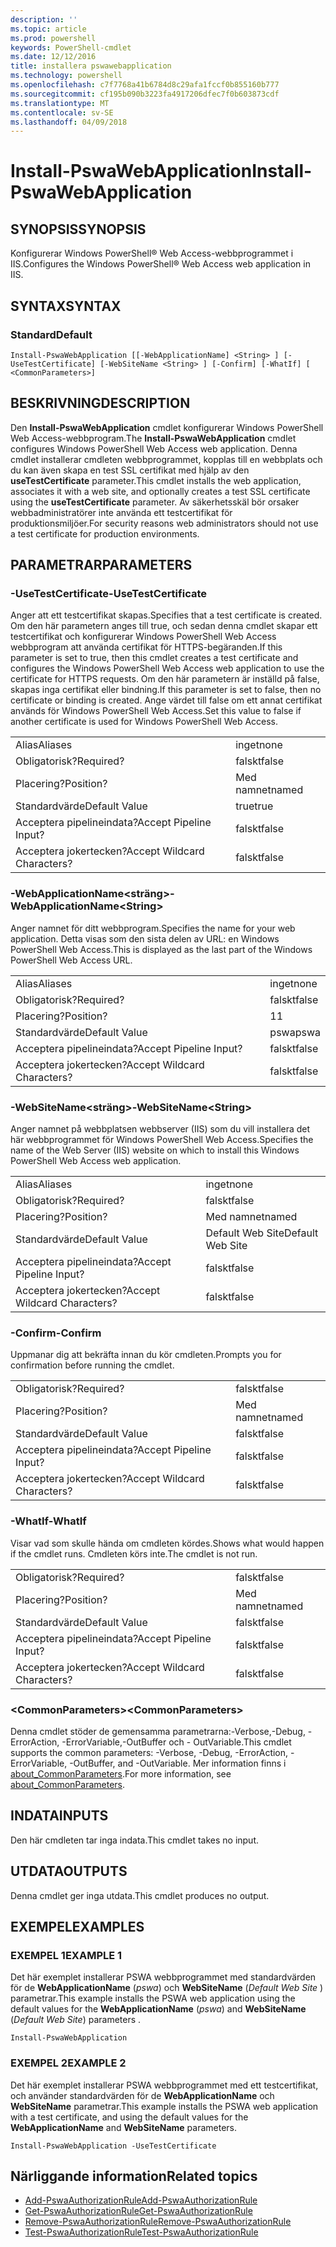 ```yaml
---
description: ''
ms.topic: article
ms.prod: powershell
keywords: PowerShell-cmdlet
ms.date: 12/12/2016
title: installera pswawebapplication
ms.technology: powershell
ms.openlocfilehash: c7f7768a41b6784d8c29afa1fccf0b855160b777
ms.sourcegitcommit: cf195b090b3223fa4917206dfec7f0b603873cdf
ms.translationtype: MT
ms.contentlocale: sv-SE
ms.lasthandoff: 04/09/2018
---
```

# <a name="install-pswawebapplication"></a><span data-ttu-id="74bc7-103">Install-PswaWebApplication</span><span class="sxs-lookup"><span data-stu-id="74bc7-103">Install-PswaWebApplication</span></span>

## <a name="synopsis"></a><span data-ttu-id="74bc7-104">SYNOPSIS</span><span class="sxs-lookup"><span data-stu-id="74bc7-104">SYNOPSIS</span></span>

<span data-ttu-id="74bc7-105">Konfigurerar Windows PowerShell® Web Access-webbprogrammet i IIS.</span><span class="sxs-lookup"><span data-stu-id="74bc7-105">Configures the Windows PowerShell® Web Access web application in IIS.</span></span>

## <a name="syntax"></a><span data-ttu-id="74bc7-106">SYNTAX</span><span class="sxs-lookup"><span data-stu-id="74bc7-106">SYNTAX</span></span>

### <a name="default"></a><span data-ttu-id="74bc7-107">Standard</span><span class="sxs-lookup"><span data-stu-id="74bc7-107">Default</span></span>
```
Install-PswaWebApplication [[-WebApplicationName] <String> ] [-UseTestCertificate] [-WebSiteName <String> ] [-Confirm] [-WhatIf] [ <CommonParameters>]
```

## <a name="description"></a><span data-ttu-id="74bc7-108">BESKRIVNING</span><span class="sxs-lookup"><span data-stu-id="74bc7-108">DESCRIPTION</span></span>

<span data-ttu-id="74bc7-109">Den **Install-PswaWebApplication** cmdlet konfigurerar Windows PowerShell Web Access-webbprogram.</span><span class="sxs-lookup"><span data-stu-id="74bc7-109">The **Install-PswaWebApplication** cmdlet configures Windows PowerShell Web Access web application.</span></span> <span data-ttu-id="74bc7-110">Denna cmdlet installerar cmdleten webbprogrammet, kopplas till en webbplats och du kan även skapa en test SSL certifikat med hjälp av den **useTestCertificate** parameter.</span><span class="sxs-lookup"><span data-stu-id="74bc7-110">This cmdlet installs the web application, associates it with a web site, and optionally creates a test SSL certificate using the **useTestCertificate** parameter.</span></span> <span data-ttu-id="74bc7-111">Av säkerhetsskäl bör orsaker webbadministratörer inte använda ett testcertifikat för produktionsmiljöer.</span><span class="sxs-lookup"><span data-stu-id="74bc7-111">For security reasons web administrators should not use a test certificate for production environments.</span></span>

## <a name="parameters"></a><span data-ttu-id="74bc7-112">PARAMETRAR</span><span class="sxs-lookup"><span data-stu-id="74bc7-112">PARAMETERS</span></span>

### <a name="-usetestcertificate"></a><span data-ttu-id="74bc7-113">-UseTestCertificate</span><span class="sxs-lookup"><span data-stu-id="74bc7-113">-UseTestCertificate</span></span>

<span data-ttu-id="74bc7-114">Anger att ett testcertifikat skapas.</span><span class="sxs-lookup"><span data-stu-id="74bc7-114">Specifies that a test certificate is created.</span></span> <span data-ttu-id="74bc7-115">Om den här parametern anges till true, och sedan denna cmdlet skapar ett testcertifikat och konfigurerar Windows PowerShell Web Access webbprogram att använda certifikat för HTTPS-begäranden.</span><span class="sxs-lookup"><span data-stu-id="74bc7-115">If this parameter is set to true, then this cmdlet creates a test certificate and configures the Windows PowerShell Web Access web application to use the certificate for HTTPS requests.</span></span> <span data-ttu-id="74bc7-116">Om den här parametern är inställd på false, skapas inga certifikat eller bindning.</span><span class="sxs-lookup"><span data-stu-id="74bc7-116">If this parameter is set to false, then no certificate or binding is created.</span></span> <span data-ttu-id="74bc7-117">Ange värdet till false om ett annat certifikat används för Windows PowerShell Web Access.</span><span class="sxs-lookup"><span data-stu-id="74bc7-117">Set this value to false if another certificate is used for Windows PowerShell Web Access.</span></span>

|||
|-|-|
| <span data-ttu-id="74bc7-118">Alias</span><span class="sxs-lookup"><span data-stu-id="74bc7-118">Aliases</span></span>                              | <span data-ttu-id="74bc7-119">inget</span><span class="sxs-lookup"><span data-stu-id="74bc7-119">none</span></span>                                 |
| <span data-ttu-id="74bc7-120">Obligatorisk?</span><span class="sxs-lookup"><span data-stu-id="74bc7-120">Required?</span></span>                            | <span data-ttu-id="74bc7-121">falskt</span><span class="sxs-lookup"><span data-stu-id="74bc7-121">false</span></span>                                |
| <span data-ttu-id="74bc7-122">Placering?</span><span class="sxs-lookup"><span data-stu-id="74bc7-122">Position?</span></span>                            | <span data-ttu-id="74bc7-123">Med namnet</span><span class="sxs-lookup"><span data-stu-id="74bc7-123">named</span></span>                                |
| <span data-ttu-id="74bc7-124">Standardvärde</span><span class="sxs-lookup"><span data-stu-id="74bc7-124">Default Value</span></span>                        | <span data-ttu-id="74bc7-125">true</span><span class="sxs-lookup"><span data-stu-id="74bc7-125">true</span></span>                                 |
| <span data-ttu-id="74bc7-126">Acceptera pipelineindata?</span><span class="sxs-lookup"><span data-stu-id="74bc7-126">Accept Pipeline Input?</span></span>               | <span data-ttu-id="74bc7-127">falskt</span><span class="sxs-lookup"><span data-stu-id="74bc7-127">false</span></span>                                |
| <span data-ttu-id="74bc7-128">Acceptera jokertecken?</span><span class="sxs-lookup"><span data-stu-id="74bc7-128">Accept Wildcard Characters?</span></span>          | <span data-ttu-id="74bc7-129">falskt</span><span class="sxs-lookup"><span data-stu-id="74bc7-129">false</span></span>                                |

### <a name="-webapplicationnameltstringgt"></a><span data-ttu-id="74bc7-130">-WebApplicationName&lt;sträng&gt;</span><span class="sxs-lookup"><span data-stu-id="74bc7-130">-WebApplicationName&lt;String&gt;</span></span>

<span data-ttu-id="74bc7-131">Anger namnet för ditt webbprogram.</span><span class="sxs-lookup"><span data-stu-id="74bc7-131">Specifies the name for your web application.</span></span> <span data-ttu-id="74bc7-132">Detta visas som den sista delen av URL: en Windows PowerShell Web Access.</span><span class="sxs-lookup"><span data-stu-id="74bc7-132">This is displayed as the last part of the Windows PowerShell Web Access URL.</span></span>

|||
|-|-|
| <span data-ttu-id="74bc7-133">Alias</span><span class="sxs-lookup"><span data-stu-id="74bc7-133">Aliases</span></span>                              | <span data-ttu-id="74bc7-134">inget</span><span class="sxs-lookup"><span data-stu-id="74bc7-134">none</span></span>                                 |
| <span data-ttu-id="74bc7-135">Obligatorisk?</span><span class="sxs-lookup"><span data-stu-id="74bc7-135">Required?</span></span>                            | <span data-ttu-id="74bc7-136">falskt</span><span class="sxs-lookup"><span data-stu-id="74bc7-136">false</span></span>                                |
| <span data-ttu-id="74bc7-137">Placering?</span><span class="sxs-lookup"><span data-stu-id="74bc7-137">Position?</span></span>                            | <span data-ttu-id="74bc7-138">1</span><span class="sxs-lookup"><span data-stu-id="74bc7-138">1</span></span>                                    |
| <span data-ttu-id="74bc7-139">Standardvärde</span><span class="sxs-lookup"><span data-stu-id="74bc7-139">Default Value</span></span>                        | <span data-ttu-id="74bc7-140">pswa</span><span class="sxs-lookup"><span data-stu-id="74bc7-140">pswa</span></span>                                 |
| <span data-ttu-id="74bc7-141">Acceptera pipelineindata?</span><span class="sxs-lookup"><span data-stu-id="74bc7-141">Accept Pipeline Input?</span></span>               | <span data-ttu-id="74bc7-142">falskt</span><span class="sxs-lookup"><span data-stu-id="74bc7-142">false</span></span>                                |
| <span data-ttu-id="74bc7-143">Acceptera jokertecken?</span><span class="sxs-lookup"><span data-stu-id="74bc7-143">Accept Wildcard Characters?</span></span>          | <span data-ttu-id="74bc7-144">falskt</span><span class="sxs-lookup"><span data-stu-id="74bc7-144">false</span></span>                                |

### <a name="-websitenameltstringgt"></a><span data-ttu-id="74bc7-145">-WebSiteName&lt;sträng&gt;</span><span class="sxs-lookup"><span data-stu-id="74bc7-145">-WebSiteName&lt;String&gt;</span></span>

<span data-ttu-id="74bc7-146">Anger namnet på webbplatsen webbserver (IIS) som du vill installera det här webbprogrammet för Windows PowerShell Web Access.</span><span class="sxs-lookup"><span data-stu-id="74bc7-146">Specifies the name of the Web Server (IIS) website on which to install this Windows PowerShell Web Access web application.</span></span>

|||
|-|-|
| <span data-ttu-id="74bc7-147">Alias</span><span class="sxs-lookup"><span data-stu-id="74bc7-147">Aliases</span></span>                              | <span data-ttu-id="74bc7-148">inget</span><span class="sxs-lookup"><span data-stu-id="74bc7-148">none</span></span>                                 |
| <span data-ttu-id="74bc7-149">Obligatorisk?</span><span class="sxs-lookup"><span data-stu-id="74bc7-149">Required?</span></span>                            | <span data-ttu-id="74bc7-150">falskt</span><span class="sxs-lookup"><span data-stu-id="74bc7-150">false</span></span>                                |
| <span data-ttu-id="74bc7-151">Placering?</span><span class="sxs-lookup"><span data-stu-id="74bc7-151">Position?</span></span>                            | <span data-ttu-id="74bc7-152">Med namnet</span><span class="sxs-lookup"><span data-stu-id="74bc7-152">named</span></span>                                |
| <span data-ttu-id="74bc7-153">Standardvärde</span><span class="sxs-lookup"><span data-stu-id="74bc7-153">Default Value</span></span>                        | <span data-ttu-id="74bc7-154">Default Web Site</span><span class="sxs-lookup"><span data-stu-id="74bc7-154">Default Web Site</span></span>                     |
| <span data-ttu-id="74bc7-155">Acceptera pipelineindata?</span><span class="sxs-lookup"><span data-stu-id="74bc7-155">Accept Pipeline Input?</span></span>               | <span data-ttu-id="74bc7-156">falskt</span><span class="sxs-lookup"><span data-stu-id="74bc7-156">false</span></span>                                |
| <span data-ttu-id="74bc7-157">Acceptera jokertecken?</span><span class="sxs-lookup"><span data-stu-id="74bc7-157">Accept Wildcard Characters?</span></span>          | <span data-ttu-id="74bc7-158">falskt</span><span class="sxs-lookup"><span data-stu-id="74bc7-158">false</span></span>                                |

### <a name="-confirm"></a><span data-ttu-id="74bc7-159">-Confirm</span><span class="sxs-lookup"><span data-stu-id="74bc7-159">-Confirm</span></span>

<span data-ttu-id="74bc7-160">Uppmanar dig att bekräfta innan du kör cmdleten.</span><span class="sxs-lookup"><span data-stu-id="74bc7-160">Prompts you for confirmation before running the cmdlet.</span></span>

|||
|-|-|
| <span data-ttu-id="74bc7-161">Obligatorisk?</span><span class="sxs-lookup"><span data-stu-id="74bc7-161">Required?</span></span>                            | <span data-ttu-id="74bc7-162">falskt</span><span class="sxs-lookup"><span data-stu-id="74bc7-162">false</span></span>                                |
| <span data-ttu-id="74bc7-163">Placering?</span><span class="sxs-lookup"><span data-stu-id="74bc7-163">Position?</span></span>                            | <span data-ttu-id="74bc7-164">Med namnet</span><span class="sxs-lookup"><span data-stu-id="74bc7-164">named</span></span>                                |
| <span data-ttu-id="74bc7-165">Standardvärde</span><span class="sxs-lookup"><span data-stu-id="74bc7-165">Default Value</span></span>                        | <span data-ttu-id="74bc7-166">falskt</span><span class="sxs-lookup"><span data-stu-id="74bc7-166">false</span></span>                                |
| <span data-ttu-id="74bc7-167">Acceptera pipelineindata?</span><span class="sxs-lookup"><span data-stu-id="74bc7-167">Accept Pipeline Input?</span></span>               | <span data-ttu-id="74bc7-168">falskt</span><span class="sxs-lookup"><span data-stu-id="74bc7-168">false</span></span>                                |
| <span data-ttu-id="74bc7-169">Acceptera jokertecken?</span><span class="sxs-lookup"><span data-stu-id="74bc7-169">Accept Wildcard Characters?</span></span>          | <span data-ttu-id="74bc7-170">falskt</span><span class="sxs-lookup"><span data-stu-id="74bc7-170">false</span></span>                                |

### <a name="-whatif"></a><span data-ttu-id="74bc7-171">-WhatIf</span><span class="sxs-lookup"><span data-stu-id="74bc7-171">-WhatIf</span></span>

<span data-ttu-id="74bc7-172">Visar vad som skulle hända om cmdleten kördes.</span><span class="sxs-lookup"><span data-stu-id="74bc7-172">Shows what would happen if the cmdlet runs.</span></span>
<span data-ttu-id="74bc7-173">Cmdleten körs inte.</span><span class="sxs-lookup"><span data-stu-id="74bc7-173">The cmdlet is not run.</span></span>

|||
|-|-|
| <span data-ttu-id="74bc7-174">Obligatorisk?</span><span class="sxs-lookup"><span data-stu-id="74bc7-174">Required?</span></span>                            | <span data-ttu-id="74bc7-175">falskt</span><span class="sxs-lookup"><span data-stu-id="74bc7-175">false</span></span>                                |
| <span data-ttu-id="74bc7-176">Placering?</span><span class="sxs-lookup"><span data-stu-id="74bc7-176">Position?</span></span>                            | <span data-ttu-id="74bc7-177">Med namnet</span><span class="sxs-lookup"><span data-stu-id="74bc7-177">named</span></span>                                |
| <span data-ttu-id="74bc7-178">Standardvärde</span><span class="sxs-lookup"><span data-stu-id="74bc7-178">Default Value</span></span>                        | <span data-ttu-id="74bc7-179">falskt</span><span class="sxs-lookup"><span data-stu-id="74bc7-179">false</span></span>                                |
| <span data-ttu-id="74bc7-180">Acceptera pipelineindata?</span><span class="sxs-lookup"><span data-stu-id="74bc7-180">Accept Pipeline Input?</span></span>               | <span data-ttu-id="74bc7-181">falskt</span><span class="sxs-lookup"><span data-stu-id="74bc7-181">false</span></span>                                |
| <span data-ttu-id="74bc7-182">Acceptera jokertecken?</span><span class="sxs-lookup"><span data-stu-id="74bc7-182">Accept Wildcard Characters?</span></span>          | <span data-ttu-id="74bc7-183">falskt</span><span class="sxs-lookup"><span data-stu-id="74bc7-183">false</span></span>                                |

### <a name="ltcommonparametersgt"></a><span data-ttu-id="74bc7-184">&lt;CommonParameters&gt;</span><span class="sxs-lookup"><span data-stu-id="74bc7-184">&lt;CommonParameters&gt;</span></span>

<span data-ttu-id="74bc7-185">Denna cmdlet stöder de gemensamma parametrarna:-Verbose,-Debug, - ErrorAction, -ErrorVariable,-OutBuffer och - OutVariable.</span><span class="sxs-lookup"><span data-stu-id="74bc7-185">This cmdlet supports the common parameters: -Verbose, -Debug, -ErrorAction, -ErrorVariable, -OutBuffer, and -OutVariable.</span></span>
<span data-ttu-id="74bc7-186">Mer information finns i [about_CommonParameters](http://go.microsoft.com/fwlink/p/?LinkID=113216).</span><span class="sxs-lookup"><span data-stu-id="74bc7-186">For more information, see [about_CommonParameters](http://go.microsoft.com/fwlink/p/?LinkID=113216).</span></span>

## <a name="inputs"></a><span data-ttu-id="74bc7-187">INDATA</span><span class="sxs-lookup"><span data-stu-id="74bc7-187">INPUTS</span></span>

<span data-ttu-id="74bc7-188">Den här cmdleten tar inga indata.</span><span class="sxs-lookup"><span data-stu-id="74bc7-188">This cmdlet takes no input.</span></span>

## <a name="outputs"></a><span data-ttu-id="74bc7-189">UTDATA</span><span class="sxs-lookup"><span data-stu-id="74bc7-189">OUTPUTS</span></span>

<span data-ttu-id="74bc7-190">Denna cmdlet ger inga utdata.</span><span class="sxs-lookup"><span data-stu-id="74bc7-190">This cmdlet produces no output.</span></span>

## <a name="examples"></a><span data-ttu-id="74bc7-191">EXEMPEL</span><span class="sxs-lookup"><span data-stu-id="74bc7-191">EXAMPLES</span></span>

### <a name="example-1"></a><span data-ttu-id="74bc7-192">EXEMPEL 1</span><span class="sxs-lookup"><span data-stu-id="74bc7-192">EXAMPLE 1</span></span>

<span data-ttu-id="74bc7-193">Det här exemplet installerar PSWA webbprogrammet med standardvärden för de **WebApplicationName** (*pswa*) och **WebSiteName** (*Default Web Site* ) parametrar.</span><span class="sxs-lookup"><span data-stu-id="74bc7-193">This example installs the PSWA web application using the default values for the **WebApplicationName** (*pswa*) and **WebSiteName** (*Default Web Site*) parameters .</span></span>

```
Install-PswaWebApplication
```

### <a name="example-2"></a><span data-ttu-id="74bc7-194">EXEMPEL 2</span><span class="sxs-lookup"><span data-stu-id="74bc7-194">EXAMPLE 2</span></span>

<span data-ttu-id="74bc7-195">Det här exemplet installerar PSWA webbprogrammet med ett testcertifikat, och använder standardvärden för de **WebApplicationName** och **WebSiteName** parametrar.</span><span class="sxs-lookup"><span data-stu-id="74bc7-195">This example installs the PSWA web application with a test certificate, and using the default values for the **WebApplicationName** and **WebSiteName** parameters.</span></span>

```
Install-PswaWebApplication -UseTestCertificate
```

## <a name="related-topics"></a><span data-ttu-id="74bc7-196">Närliggande information</span><span class="sxs-lookup"><span data-stu-id="74bc7-196">Related topics</span></span>

- [<span data-ttu-id="74bc7-197">Add-PswaAuthorizationRule</span><span class="sxs-lookup"><span data-stu-id="74bc7-197">Add-PswaAuthorizationRule</span></span>](add-pswaauthorizationrule.md)
- [<span data-ttu-id="74bc7-198">Get-PswaAuthorizationRule</span><span class="sxs-lookup"><span data-stu-id="74bc7-198">Get-PswaAuthorizationRule</span></span>](get-pswaauthorizationrule.md)
- [<span data-ttu-id="74bc7-199">Remove-PswaAuthorizationRule</span><span class="sxs-lookup"><span data-stu-id="74bc7-199">Remove-PswaAuthorizationRule</span></span>](remove-pswaauthorizationrule.md)
- [<span data-ttu-id="74bc7-200">Test-PswaAuthorizationRule</span><span class="sxs-lookup"><span data-stu-id="74bc7-200">Test-PswaAuthorizationRule</span></span>](test-pswaauthorizationrule.md)